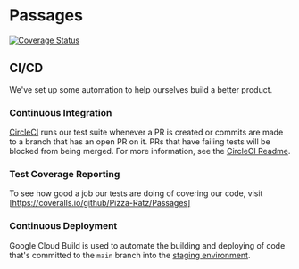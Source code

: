 # Passages
[![Coverage Status](https://coveralls.io/repos/github/Pizza-Ratz/Passages/badge.svg)](https://coveralls.io/github/Pizza-Ratz/Passages)


## CI/CD

We've set up some automation to help ourselves build a better product.

### Continuous Integration

[CircleCI](https://circleci.com) runs our test suite whenever a PR is created or commits are made to a branch that has an open PR on it.
PRs that have failing tests will be blocked from being merged. For more information, see the [CircleCI Readme](./.circleci/README.md).

### Test Coverage Reporting

To see how good a job our tests are doing of covering our code, visit [https://coveralls.io/github/Pizza-Ratz/Passages]

### Continuous Deployment

Google Cloud Build is used to automate the building and deploying of code that's committed to the `main` branch into the [staging environment](https://staging.mta-music.nyc).